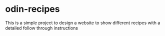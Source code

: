 # odin-recipes
This is a simple project to design a website to show different recipes with a detailed follow through instructions